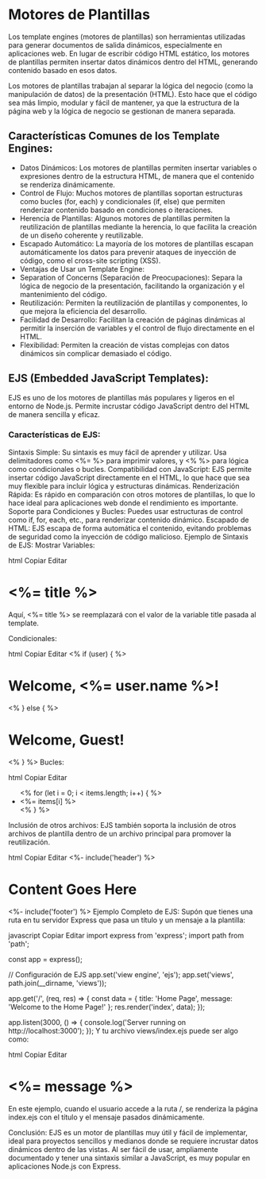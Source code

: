 # Motores de Plantillas

Los template engines (motores de plantillas) son herramientas utilizadas para generar documentos de salida dinámicos, especialmente en aplicaciones web. En lugar de escribir código HTML estático, los motores de plantillas permiten insertar datos dinámicos dentro del HTML, generando contenido basado en esos datos.

Los motores de plantillas trabajan al separar la lógica del negocio (como la manipulación de datos) de la presentación (HTML). Esto hace que el código sea más limpio, modular y fácil de mantener, ya que la estructura de la página web y la lógica de negocio se gestionan de manera separada.

## Características Comunes de los Template Engines:
- Datos Dinámicos: Los motores de plantillas permiten insertar variables o expresiones dentro de la estructura HTML, de manera que el contenido se renderiza dinámicamente.
- Control de Flujo: Muchos motores de plantillas soportan estructuras como bucles (for, each) y condicionales (if, else) que permiten renderizar contenido basado en condiciones o iteraciones.
- Herencia de Plantillas: Algunos motores de plantillas permiten la reutilización de plantillas mediante la herencia, lo que facilita la creación de un diseño coherente y reutilizable.
- Escapado Automático: La mayoría de los motores de plantillas escapan automáticamente los datos para prevenir ataques de inyección de código, como el cross-site scripting (XSS).
- Ventajas de Usar un Template Engine:
- Separation of Concerns (Separación de Preocupaciones): Separa la lógica de negocio de la presentación, facilitando la organización y el mantenimiento del código.
- Reutilización: Permiten la reutilización de plantillas y componentes, lo que mejora la eficiencia del desarrollo.
- Facilidad de Desarrollo: Facilitan la creación de páginas dinámicas al permitir la inserción de variables y el control de flujo directamente en el HTML.
- Flexibilidad: Permiten la creación de vistas complejas con datos dinámicos sin complicar demasiado el código.

## EJS (Embedded JavaScript Templates):
EJS es uno de los motores de plantillas más populares y ligeros en el entorno de Node.js. Permite incrustar código JavaScript dentro del HTML de manera sencilla y eficaz.

### Características de EJS:
Sintaxis Simple: Su sintaxis es muy fácil de aprender y utilizar. Usa delimitadores como <%= %> para imprimir valores, y <% %> para lógica como condicionales o bucles.
Compatibilidad con JavaScript: EJS permite insertar código JavaScript directamente en el HTML, lo que hace que sea muy flexible para incluir lógica y estructuras dinámicas.
Renderización Rápida: Es rápido en comparación con otros motores de plantillas, lo que lo hace ideal para aplicaciones web donde el rendimiento es importante.
Soporte para Condiciones y Bucles: Puedes usar estructuras de control como if, for, each, etc., para renderizar contenido dinámico.
Escapado de HTML: EJS escapa de forma automática el contenido, evitando problemas de seguridad como la inyección de código malicioso.
Ejemplo de Sintaxis de EJS:
Mostrar Variables:

html
Copiar
Editar
<h1><%= title %></h1>
Aquí, <%= title %> se reemplazará con el valor de la variable title pasada al template.

Condicionales:

html
Copiar
Editar
<% if (user) { %>
  <h1>Welcome, <%= user.name %>!</h1>
<% } else { %>
  <h1>Welcome, Guest!</h1>
<% } %>
Bucles:

html
Copiar
Editar
<ul>
  <% for (let i = 0; i < items.length; i++) { %>
    <li><%= items[i] %></li>
  <% } %>
</ul>
Inclusión de otros archivos: EJS también soporta la inclusión de otros archivos de plantilla dentro de un archivo principal para promover la reutilización.

html
Copiar
Editar
<%- include('header') %>
<h1>Content Goes Here</h1>
<%- include('footer') %>
Ejemplo Completo de EJS:
Supón que tienes una ruta en tu servidor Express que pasa un título y un mensaje a la plantilla:

javascript
Copiar
Editar
import express from 'express';
import path from 'path';

const app = express();

// Configuración de EJS
app.set('view engine', 'ejs');
app.set('views', path.join(__dirname, 'views'));

app.get('/', (req, res) => {
  const data = { title: 'Home Page', message: 'Welcome to the Home Page!' };
  res.render('index', data);
});

app.listen(3000, () => {
  console.log('Server running on http://localhost:3000');
});
Y tu archivo views/index.ejs puede ser algo como:

html
Copiar
Editar
<!DOCTYPE html>
<html lang="en">
<head>
  <meta charset="UTF-8">
  <meta name="viewport" content="width=device-width, initial-scale=1.0">
  <title><%= title %></title>
</head>
<body>
  <h1><%= message %></h1>
</body>
</html>
En este ejemplo, cuando el usuario accede a la ruta /, se renderiza la página index.ejs con el título y el mensaje pasados dinámicamente.

Conclusión:
EJS es un motor de plantillas muy útil y fácil de implementar, ideal para proyectos sencillos y medianos donde se requiere incrustar datos dinámicos dentro de las vistas. Al ser fácil de usar, ampliamente documentado y tener una sintaxis similar a JavaScript, es muy popular en aplicaciones Node.js con Express.







